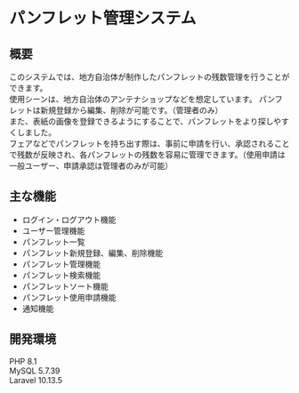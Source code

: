 # パンフレット管理システム
## 概要
このシステムでは、地方自治体が制作したパンフレットの残数管理を行うことができます。  
使用シーンは、地方自治体のアンテナショップなどを想定しています。
パンフレットは新規登録から編集、削除が可能です。（管理者のみ）  
また、表紙の画像を登録できるようにすることで、パンフレットをより探しやすくしました。   
フェアなどでパンフレットを持ち出す際は、事前に申請を行い、承認されることで残数が反映され、各パンフレットの残数を容易に管理できます。（使用申請は一般ユーザー、申請承認は管理者のみが可能）  

## 主な機能
* ログイン・ログアウト機能
* ユーザー管理機能
* パンフレット一覧
* パンフレット新規登録、編集、削除機能
* パンフレット管理機能
* パンフレット検索機能
* パンフレットソート機能
* パンフレット使用申請機能
* 通知機能

## 開発環境
PHP 8.1  
MySQL 5.7.39  
Laravel 10.13.5  
